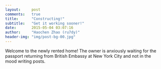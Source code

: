 ```yaml
---
layout:     post
comments:	true
title:      "Constructing!"
subtitle:   "Get it working sooner!"
date:       2015-05-04 03:07:16
author:     "Haochen Zhao (ru7dy)"
header-img: "img/post-bg-00.jpg"
---
```



<p>Welcome to the newly rented home! The owner is anxiously waiting for the passport returning from British Embassy at New York City and not in the mood writing posts.</p>
